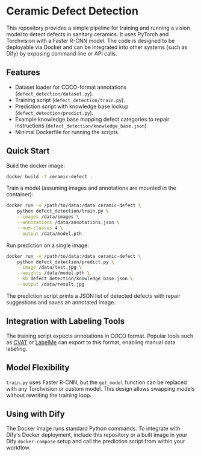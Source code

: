 # Ceramic Defect Detection

This repository provides a simple pipeline for training and running a vision model to detect defects in sanitary ceramics. It uses PyTorch and Torchvision with a Faster R-CNN model. The code is designed to be deployable via Docker and can be integrated into other systems (such as Dify) by exposing command line or API calls.

## Features

- Dataset loader for COCO-format annotations (`defect_detection/dataset.py`).
- Training script (`defect_detection/train.py`).
- Prediction script with knowledge base lookup (`defect_detection/predict.py`).
- Example knowledge base mapping defect categories to repair instructions (`defect_detection/knowledge_base.json`).
- Minimal Dockerfile for running the scripts.

## Quick Start

Build the docker image:

```bash
docker build -t ceramic-defect .
```

Train a model (assuming images and annotations are mounted in the container):

```bash
docker run -v /path/to/data:/data ceramic-defect \
    python defect_detection/train.py \
    --images /data/images \
    --annotations /data/annotations.json \
    --num-classes 4 \
    --output /data/model.pth
```

Run prediction on a single image:

```bash
docker run -v /path/to/data:/data ceramic-defect \
    python defect_detection/predict.py \
    --image /data/test.jpg \
    --weights /data/model.pth \
    --kb defect_detection/knowledge_base.json \
    --output /data/result.jpg
```

The prediction script prints a JSON list of detected defects with repair suggestions and saves an annotated image.

## Integration with Labeling Tools

The training script expects annotations in COCO format. Popular tools such as [CVAT](https://github.com/opencv/cvat) or [LabelMe](https://github.com/wkentaro/labelme) can export to this format, enabling manual data labeling.

## Model Flexibility

`train.py` uses Faster R-CNN, but the `get_model` function can be replaced with any Torchvision or custom model. This design allows swapping models without rewriting the training loop.

## Using with Dify

The Docker image runs standard Python commands. To integrate with Dify's Docker deployment, include this repository or a built image in your Dify `docker-compose` setup and call the prediction script from within your workflow.
